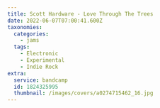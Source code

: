 ```yaml
---
title: Scott Hardware - Love Through The Trees
date: 2022-06-07T07:00:41.600Z
taxonomies:
  categories:
    - jams
  tags:
    - Electronic
    - Experimental
    - Indie Rock
extra:
  service: bandcamp
  id: 1824325995
  thumbnail: /images/covers/a0274715462_16.jpg
---
```

